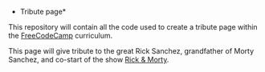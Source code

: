  * Tribute page*

 This repository will contain all the code used to create a tribute page within the [FreeCodeCamp](https://freecodecamp.com) curriculum.

 This page will give tribute to the great Rick Sanchez, grandfather of Morty Sanchez, and co-start of the show [Rick & Morty](https://en.wikipedia.org/wiki/Rick_and_Morty).